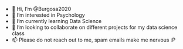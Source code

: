 - 👋 Hi, I’m @Burgosa2020
- 👀 I’m interested in Psychology
- 🌱 I’m currently learning Data Science
- 💞️ I’m looking to collaborate on different projects for my data science class
- 📫 Please do not reach out to me, spam emails make me nervous :P

<!---
Burgosa2020/Burgosa2020 is a ✨ special ✨ repository because its `README.md` (this file) appears on your GitHub profile.
You can click the Preview link to take a look at your changes.
--->
